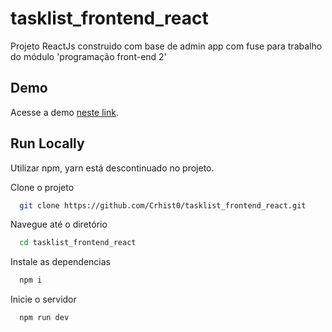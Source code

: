 # tasklist_frontend_react

Projeto ReactJs construido com base de admin app com fuse para trabalho do módulo 'programação front-end 2'

## Demo

Acesse a demo [neste link](https://tasklist-frontend-react.herokuapp.com/login).

## Run Locally

Utilizar npm, yarn está descontinuado no projeto.

Clone o projeto

```bash
  git clone https://github.com/Crhist0/tasklist_frontend_react.git
```

Navegue até o diretório

```bash
  cd tasklist_frontend_react
```

Instale as dependencias

```bash
  npm i
```

Inicie o servidor

```bash
  npm run dev
```
